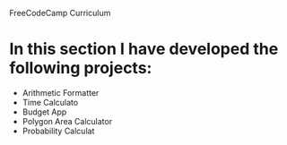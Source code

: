 FreeCodeCamp Curriculum

# In this section I have developed the following projects:

* Arithmetic Formatter
* Time Calculato
* Budget App
* Polygon Area Calculator
* Probability Calculat 

